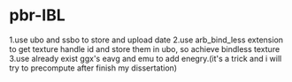 # pbr-IBL
 
1.use ubo and ssbo to store and upload date 
2.use arb_bind_less extension to get texture handle id and store them in ubo, so achieve bindless texture
3.use already exist ggx's eavg and emu to add enegry.(it's a trick and i will try to precompute after finish my dissertation)
